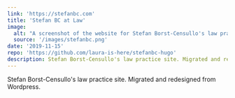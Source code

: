 ```yaml
---
link: 'https://stefanbc.com'
title: 'Stefan BC at Law'
image:
  alt: "A screenshot of the website for Stefan Borst-Censullo's law practice"
  source: '/images/stefanbc.png'
date: '2019-11-15'
repo: 'https://github.com/laura-is-here/stefanbc-hugo'
description: Stefan Borst-Censullo's law practice site. Migrated and redesigned from Wordpress.
---
```


Stefan Borst-Censullo's law practice site. Migrated and redesigned from Wordpress.

